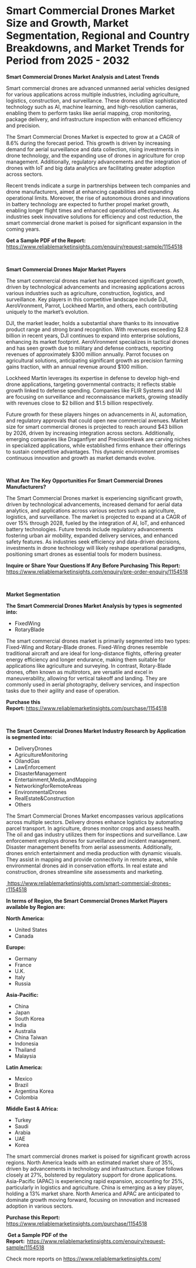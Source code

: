 <p><h1>Smart Commercial Drones Market Size and Growth, Market Segmentation, Regional and Country Breakdowns, and Market Trends for Period from 2025 -  2032</h1></p><p><strong>Smart Commercial Drones Market Analysis and Latest Trends</strong></p>
<p><p>Smart commercial drones are advanced unmanned aerial vehicles designed for various applications across multiple industries, including agriculture, logistics, construction, and surveillance. These drones utilize sophisticated technology such as AI, machine learning, and high-resolution cameras, enabling them to perform tasks like aerial mapping, crop monitoring, package delivery, and infrastructure inspection with enhanced efficiency and precision.</p><p>The Smart Commercial Drones Market is expected to grow at a CAGR of 8.6% during the forecast period. This growth is driven by increasing demand for aerial surveillance and data collection, rising investments in drone technology, and the expanding use of drones in agriculture for crop management. Additionally, regulatory advancements and the integration of drones with IoT and big data analytics are facilitating greater adoption across sectors.</p><p>Recent trends indicate a surge in partnerships between tech companies and drone manufacturers, aimed at enhancing capabilities and expanding operational limits. Moreover, the rise of autonomous drones and innovations in battery technology are expected to further propel market growth, enabling longer flight times and enhanced operational effectiveness. As industries seek innovative solutions for efficiency and cost reduction, the smart commercial drone market is poised for significant expansion in the coming years.</p></p>
<p><strong>Get a Sample PDF of the Report:&nbsp;</strong> <a href="https://www.reliablemarketinsights.com/enquiry/request-sample/1154518?utm_campaign=2130&utm_medium=2&utm_source=Github&utm_content=ia&utm_term=16022025&utm_id=smart-commercial-drones">https://www.reliablemarketinsights.com/enquiry/request-sample/1154518</a></p>
<p>&nbsp;</p>
<p><strong>Smart Commercial Drones Major Market Players</strong></p>
<p><p>The smart commercial drones market has experienced significant growth, driven by technological advancements and increasing applications across various industries such as agriculture, construction, logistics, and surveillance. Key players in this competitive landscape include DJI, AeroVironment, Parrot, Lockheed Martin, and others, each contributing uniquely to the market’s evolution.</p><p>DJI, the market leader, holds a substantial share thanks to its innovative product range and strong brand recognition. With revenues exceeding $2.8 billion in recent years, DJI continues to expand into enterprise solutions, enhancing its market footprint. AeroVironment specializes in tactical drones and has seen growth due to military and defense contracts, reporting revenues of approximately $300 million annually. Parrot focuses on agricultural solutions, anticipating significant growth as precision farming gains traction, with an annual revenue around $100 million.</p><p>Lockheed Martin leverages its expertise in defense to develop high-end drone applications, targeting governmental contracts; it reflects stable growth linked to defense spending. Companies like FLIR Systems and IAI are focusing on surveillance and reconnaissance markets, growing steadily with revenues close to $2 billion and $1.5 billion respectively.</p><p>Future growth for these players hinges on advancements in AI, automation, and regulatory approvals that could open new commercial avenues. Market size for smart commercial drones is projected to reach around $43 billion by 2026, driven by increasing integration across sectors. Additionally, emerging companies like Draganflyer and PrecisionHawk are carving niches in specialized applications, while established firms enhance their offerings to sustain competitive advantages. This dynamic environment promises continuous innovation and growth as market demands evolve.</p></p>
<p>&nbsp;</p>
<p><strong>What Are The Key Opportunities For Smart Commercial Drones Manufacturers?</strong></p>
<p><p>The Smart Commercial Drones market is experiencing significant growth, driven by technological advancements, increased demand for aerial data analytics, and applications across various sectors such as agriculture, logistics, and surveillance. The market is projected to expand at a CAGR of over 15% through 2028, fueled by the integration of AI, IoT, and enhanced battery technologies. Future trends include regulatory advancements fostering urban air mobility, expanded delivery services, and enhanced safety features. As industries seek efficiency and data-driven decisions, investments in drone technology will likely reshape operational paradigms, positioning smart drones as essential tools for modern business.</p></p>
<p><strong>Inquire or Share Your Questions If Any Before Purchasing This Report:</strong> <a href="https://www.reliablemarketinsights.com/enquiry/pre-order-enquiry/1154518?utm_campaign=2130&utm_medium=2&utm_source=Github&utm_content=ia&utm_term=16022025&utm_id=smart-commercial-drones">https://www.reliablemarketinsights.com/enquiry/pre-order-enquiry/1154518</a></p>
<p>&nbsp;</p>
<p><strong>Market Segmentation</strong></p>
<p><strong>The Smart Commercial Drones Market Analysis by types is segmented into:</strong></p>
<p><ul><li>FixedWing</li><li>RotaryBlade</li></ul></p>
<p><p>The smart commercial drones market is primarily segmented into two types: Fixed-Wing and Rotary-Blade drones. Fixed-Wing drones resemble traditional aircraft and are ideal for long-distance flights, offering greater energy efficiency and longer endurance, making them suitable for applications like agriculture and surveying. In contrast, Rotary-Blade drones, often known as multirotors, are versatile and excel in maneuverability, allowing for vertical takeoff and landing. They are commonly used in aerial photography, delivery services, and inspection tasks due to their agility and ease of operation.</p></p>
<p><strong>Purchase this Report:&nbsp;</strong><a href="https://www.reliablemarketinsights.com/purchase/1154518?utm_campaign=2130&utm_medium=2&utm_source=Github&utm_content=ia&utm_term=16022025&utm_id=smart-commercial-drones">https://www.reliablemarketinsights.com/purchase/1154518</a></p>
<p>&nbsp;</p>
<p><strong>The Smart Commercial Drones Market Industry Research by Application is segmented into:</strong></p>
<p><ul><li>DeliveryDrones</li><li>AgricultureMonitoring</li><li>OilandGas</li><li>LawEnforcement</li><li>DisasterManagement</li><li>Entertainment,Media,andMapping</li><li>NetworkingforRemoteAreas</li><li>EnvironmentalDrones</li><li>RealEstate&Construction</li><li>Others</li></ul></p>
<p><p>The Smart Commercial Drones Market encompasses various applications across multiple sectors. Delivery drones enhance logistics by automating parcel transport. In agriculture, drones monitor crops and assess health. The oil and gas industry utilizes them for inspections and surveillance. Law enforcement employs drones for surveillance and incident management. Disaster management benefits from aerial assessments. Additionally, drones enrich entertainment and media production with dynamic visuals. They assist in mapping and provide connectivity in remote areas, while environmental drones aid in conservation efforts. In real estate and construction, drones streamline site assessments and marketing. </p></p>
<p><a href="https://www.reliablemarketinsights.com/smart-commercial-drones-r1154518?utm_campaign=2130&utm_medium=2&utm_source=Github&utm_content=ia&utm_term=16022025&utm_id=smart-commercial-drones">&nbsp;https://www.reliablemarketinsights.com/smart-commercial-drones-r1154518</a></p>
<p><strong>In terms of Region, the Smart Commercial Drones Market Players available by Region are:</strong></p>
<p>
    <p> <strong> North America: </strong>
        <ul>
            <li>United States</li>
            <li>Canada</li>
        </ul>
        </p> 
    <p> <strong> Europe: </strong>
        <ul>
            <li>Germany</li>
            <li>France</li>
            <li>U.K.</li>
            <li>Italy</li>
            <li>Russia</li>
        </ul>
        </p> 
    <p> <strong> Asia-Pacific: </strong>
        <ul>
            <li>China</li>
            <li>Japan</li>
            <li>South Korea</li>
            <li>India</li>
            <li>Australia</li>
            <li>China Taiwan</li>
            <li>Indonesia</li>
            <li>Thailand</li>
            <li>Malaysia</li>
        </ul>
        </p> 
    <p> <strong> Latin America: </strong>
        <ul>
            <li>Mexico</li>
            <li>Brazil</li>
            <li>Argentina Korea</li>
            <li>Colombia</li>
        </ul>
        </p> 
    <p> <strong> Middle East & Africa: </strong>
        <ul>
            <li>Turkey</li>
            <li>Saudi</li>
            <li>Arabia</li>
            <li>UAE</li>
            <li>Korea</li>
        </ul>
    </p>
    </p>
<p><p>The smart commercial drones market is poised for significant growth across regions. North America leads with an estimated market share of 35%, driven by advancements in technology and infrastructure. Europe follows closely at 27%, bolstered by regulatory support for drone applications. Asia-Pacific (APAC) is experiencing rapid expansion, accounting for 25%, particularly in logistics and agriculture. China is emerging as a key player, holding a 13% market share. North America and APAC are anticipated to dominate growth moving forward, focusing on innovation and increased adoption in various sectors.</p></p>
<p><strong>Purchase this Report: </strong><a href="https://www.reliablemarketinsights.com/purchase/1154518?utm_campaign=2130&utm_medium=2&utm_source=Github&utm_content=ia&utm_term=16022025&utm_id=smart-commercial-drones">https://www.reliablemarketinsights.com/purchase/1154518</a></p>
<p>&nbsp;<strong>Get a Sample PDF of the Report:&nbsp;&nbsp;</strong><a href="https://www.reliablemarketinsights.com/enquiry/request-sample/1154518?utm_campaign=2130&utm_medium=2&utm_source=Github&utm_content=ia&utm_term=16022025&utm_id=smart-commercial-drones">https://www.reliablemarketinsights.com/enquiry/request-sample/1154518</a></p>
<p><strong></strong></p>
<p>Check more reports on <a href="https://www.reliablemarketinsights.com/?utm_campaign=2130&utm_medium=2&utm_source=Github&utm_content=ia&utm_term=16022025&utm_id=smart-commercial-drones">https://www.reliablemarketinsights.com/</a></p>